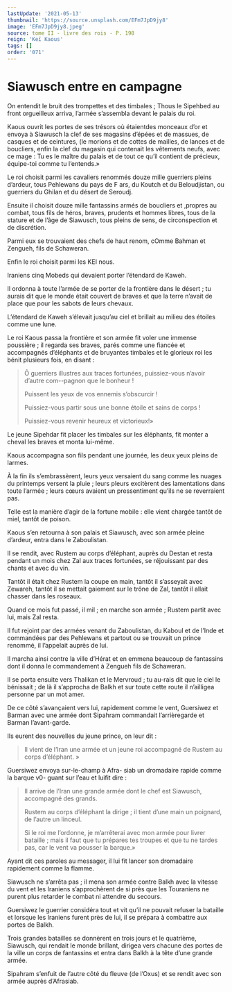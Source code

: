 ```yaml
---
lastUpdate: '2021-05-13'
thumbnail: 'https://source.unsplash.com/EFm7JpD9jy8'
image: 'EFm7JpD9jy8.jpeg'
source: tome II - livre des rois - P. 198
reign: 'Keï Kaous'
tags: []
order: '071'
---
```


# Siawusch entre en campagne

On entendit le bruit des trompettes et des timbales ; Thous le Sipehbed au front orgueilleux arriva, l’armée s’assembla devant le palais du roi.

Kaous ouvrit les portes de ses trésors où étaientdes monceaux d’or et envoya à Siawusch la clef de ses magasins d’épées et de massues, de casques et de ceintures,
(le morions et de cottes de mailles, de lances et de boucliers, enfin la clef du magasin qui contenait les vêtements neufs, avec ce mage : Tu es le maître du palais et de tout ce qu’il contient de précieux, équipe-toi comme tu l’entends.»

Le roi choisit parmi les cavaliers renommés douze mille guerriers pleins d’ardeur, tous Pehlewans du pays de F ars, du Koutch et du Beloudjistan, ou guerriers du Ghilan et du désert de Seroudj.

Ensuite il choisit douze mille fantassins armés de boucliers et ,propres au combat, tous fils de héros, braves, prudents et hommes libres, tous de la stature et de l’âge de Siawusch, tous pleins de sens, de circonspection et de discrétion.

Parmi eux se trouvaient des chefs de haut renom, cOmme Bahman et Zengueh, fils de Schaweran.

Enfin le roi choisit parmi les KEI nous.

Iraniens cinq Mobeds qui devaient porter l’étendard de Kaweh.

Il ordonna à toute l’armée de se porter de la frontière dans le désert ; tu aurais dit que le monde était couvert de braves et que la terre n’avait de place que pour les sabots de leurs chevaux.

L’étendard de Kaweh s’élevait jusqu’au ciel et brillait au milieu des étoiles comme une lune.

Le roi Kaous passa la frontière et son armée fit voler une immense poussière ; il regarda ses braves, parés comme une fiancée et accompagnés d’éléphants et de bruyantes timbales et le glorieux roi les bénit plusieurs fois, en disant :

> Ô guerriers illustres aux traces fortunées, puissiez-vous n’avoir d’autre com--pagnon que le bonheur !
>
> Puissent les yeux de vos ennemis s’obscurcir !
>
> Puissiez-vous partir sous une bonne étoile et sains de corps !
>
> Puissiez-vous revenir heureux et victorieux!»

Le jeune Sipehdar fit placer les timbales sur les éléphants, fit monter a cheval les braves et monta lui-même.

Kaous accompagna son fils pendant une journée, les deux yeux pleins de larmes.

À la fin ils s’embrassèrent, leurs yeux versaient du sang comme les nuages du printemps versent la pluie ; leurs pleurs excitèrent des lamentations dans toute l’armée ; leurs cœurs avaient un pressentiment qu’ils ne se reverraient pas.

Telle est la manière d’agir de la fortune mobile : elle vient chargée tantôt de miel, tantôt de poison.

Kaous s’en retourna à son palais et Siawusch, avec son armée pleine d’ardeur, entra dans le Zaboulistan.

Il se rendit, avec Rustem au corps d’éléphant, auprès du Destan et resta pendant un mois chez Zal aux traces fortunées, se réjouissant par des chants et avec du vin.

Tantôt il était chez Rustem la coupe en main, tantôt il s’asseyait avec Zewareh, tantôt il se mettait gaiement sur le trône de Zal, tantôt il allait chasser dans les roseaux.

Quand ce mois fut passé, il mil ; en marche son armée ; Rustem partit avec lui, mais Zal resta.

Il fut rejoint par des armées venant du Zaboulistan, du Kaboul et de l’Inde et commandées par des Pehlewans et partout ou se trouvait un prince renommé, il l’appelait auprès de lui.

Il marcha ainsi contre la ville d’Hérat et en emmena beaucoup de fantassins dont il donna le commandement à Zengueh fils de Schaweran.

Il se porta ensuite vers Thalikan et le Mervroud ; tu au-rais dit que le ciel le bénissait ; de là il s’approcha de Balkh et sur toute cette route il n’ailligea personne par un mot amer.

De ce côté s’avançaient vers lui, rapidement comme le vent, Guersiwez et Barman avec une armée dont Sipahram commandait l’arrièregarde et Barman l’avant-garde.

Ils eurent des nouvelles du jeune prince, on leur dit :

> Il vient de l’Iran une armée et un jeune roi accompagné de Rustem au corps d’éléphant. »

Guersiwez envoya sur-le-champ à Afra- siab un dromadaire rapide comme la barque v0-
guant sur l’eau et luifit dire :

> Il arrive de l’Iran une grande armée dont le chef est Siawusch, accompagné des grands.
>
> Rustem au corps d’éléphant la dirige ; il tient d’une main un poignard, de l’autre un linceul.
>
> Si le roi me l’ordonne, je m’arrêterai avec mon armée pour livrer bataille ; mais il faut que tu prépares tes troupes et que tu ne tardes pas, car le vent va pousser la barque.»

Ayant dit ces paroles au messager, il lui fit lancer son dromadaire rapidement comme la flamme.

Siawusch ne s’arrêta pas ; il mena son armée contre Balkh avec la vitesse du vent et les Iraniens s’approchèrent de si près que les Touraniens ne purent plus retarder le combat ni attendre du secours.

Guersiwez le guerrier considéra tout et vit qu’il ne pouvait refuser la bataille et lorsque les Iraniens furent près de lui, il se prépara à combattre aux portes de Balkh.

Trois grandes batailles se donnèrent en trois jours et le quatrième, Siawusch, qui rendait le monde brillant, dirigea vers chacune des portes de la ville un corps de fantassins et entra dans Balkh à la tête d’une grande armée.

Sipahram s’enfuit de l’autre côté du fleuve (de l’Oxus) et se rendit avec son armée auprès d’Afrasiab.

